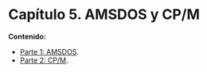 # Capítulo 5. AMSDOS y CP/M


**Contenido:**

* [Parte 1: AMSDOS](5.01.-AMSDOS.md).
* [Parte 2: CP/M](5.02.-CP-M.md).

